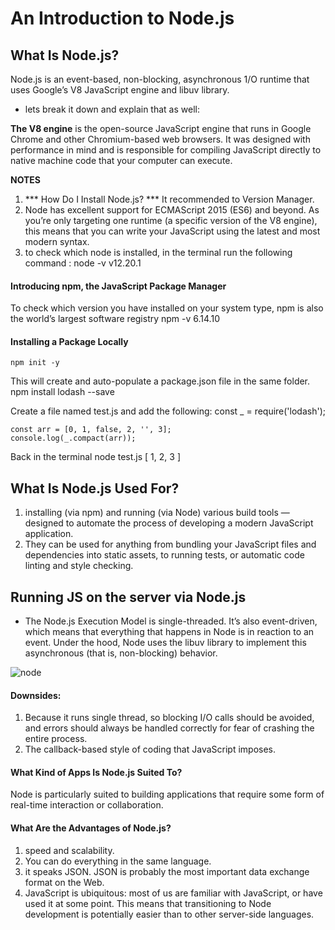 # An Introduction to Node.js

## What Is Node.js?
Node.js is an event-based, non-blocking, asynchronous 1/O runtime that uses Google’s V8 JavaScript engine and libuv library.

* lets break it down and explain that as well:

**The V8 engine** is the open-source JavaScript engine that runs in Google Chrome and other Chromium-based web browsers. It was designed with performance in mind and is responsible for compiling JavaScript directly to native machine code that your computer can execute.

**NOTES**

1. *** How Do I Install Node.js? ***
It recommended to Version Manager. 
2. Node has excellent support for ECMAScript 2015 (ES6) and beyond. As you’re only targeting one runtime (a specific version of the V8 engine), this means that you can write your JavaScript using the latest and most modern syntax.
3. to check which node is installed, in the terminal run the following command :
    node -v
    v12.20.1

####  Introducing npm, the JavaScript Package Manager
To check which version you have installed on your system type, npm is also the world’s largest software registry 
    npm -v
    6.14.10

#### Installing a Package Locally
    npm init -y
This will create and auto-populate a package.json file in the same folder.
    npm install lodash --save

Create a file named test.js and add the following:
    const _ = require('lodash');

    const arr = [0, 1, false, 2, '', 3];
    console.log(_.compact(arr));

Back in the terminal
    node test.js
    [ 1, 2, 3 ]

## What Is Node.js Used For?

1. installing (via npm) and running (via Node) various build tools — designed to automate the process of developing a modern JavaScript application.
2. They can be used for anything from bundling your JavaScript files and dependencies into static assets, to running tests, or automatic code linting and style checking.

## Running JS on the server via Node.js 

* The Node.js Execution Model
is single-threaded. It’s also event-driven, which means that everything that happens in Node is in reaction to an event. Under the hood, Node uses the libuv library to implement this asynchronous (that is, non-blocking) behavior.

![node](https://www.vskills.in/lms/wp-content/uploads/2019/07/image080.jpg)

#### Downsides:
1. Because it runs single thread, so blocking I/O calls should be avoided, and errors should always be handled correctly for fear of crashing the entire process.
2. The callback-based style of coding that JavaScript imposes. 

#### What Kind of Apps Is Node.js Suited To?
Node is particularly suited to building applications that require some form of real-time interaction or collaboration.

#### What Are the Advantages of Node.js?
1. speed and scalability. 
2. You can do everything in the same language. 
3. it speaks JSON. JSON is probably the most important data exchange format on the Web. 
4. JavaScript is ubiquitous: most of us are familiar with JavaScript, or have used it at some point. This means that transitioning to Node development is potentially easier than to other server-side languages.
